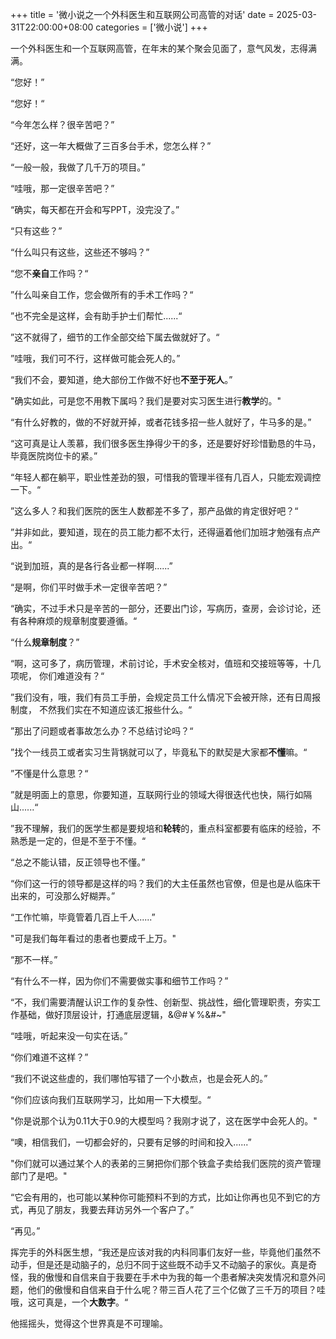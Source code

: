 +++
title = '微小说之一个外科医生和互联网公司高管的对话'
date = 2025-03-31T22:00:00+08:00
categories = ['微小说']
+++

一个外科医生和一个互联网高管，在年末的某个聚会见面了，意气风发，志得满满。

“您好！”

“您好！“

“今年怎么样？很辛苦吧？”

“还好，这一年大概做了三百多台手术，您怎么样？”

“一般一般，我做了几千万的项目。”

“哇哦，那一定很辛苦吧？”

“确实，每天都在开会和写PPT，没完没了。”

“只有这些？”

“什么叫只有这些，这些还不够吗？”

“您不**亲自**工作吗？“

”什么叫亲自工作，您会做所有的手术工作吗？“

”也不完全是这样，会有助手护士们帮忙......“

”这不就得了，细节的工作全部交给下属去做就好了。“

”哇哦，我们可不行，这样做可能会死人的。”

“我们不会，要知道，绝大部份工作做不好也**不至于死人**。”

"确实如此，可是您不用教下属吗？我们是要对实习医生进行**教学**的。"

“有什么好教的，做的不好就开掉，或者花钱多招一些人就好了，牛马多的是。”

“这可真是让人羡慕，我们很多医生挣得少干的多，还是要好好珍惜勤恳的牛马，毕竟医院岗位卡的紧。”

“年轻人都在躺平，职业性差劲的狠，可惜我的管理半径有几百人，只能宏观调控一下。“

”这么多人？和我们医院的医生人数都差不多了，那产品做的肯定很好吧？“

”并非如此，要知道，现在的员工能力都不太行，还得逼着他们加班才勉强有点产出。“

“说到加班，真的是各行各业都一样啊......”

“是啊，你们平时做手术一定很辛苦吧？”

“确实，不过手术只是辛苦的一部分，还要出门诊，写病历，查房，会诊讨论，还有各种麻烦的规章制度要遵循。“

“什么**规章制度**？”

“啊，这可多了，病历管理，术前讨论，手术安全核对，值班和交接班等等，十几项呢，
你们难道没有？“

”我们没有，哦，我们有员工手册，会规定员工什么情况下会被开除，还有日周报制度，
不然我们实在不知道应该汇报些什么。“

”那出了问题或者事故怎么办？不总结讨论吗？“

”找个一线员工或者实习生背锅就可以了，毕竟私下的默契是大家都**不懂**嘛。“

”不懂是什么意思？“

”就是明面上的意思，你要知道，互联网行业的领域大得很迭代也快，隔行如隔山......“

”我不理解，我们的医学生都是要规培和**轮转**的，重点科室都要有临床的经验，不熟悉是一定的，但是不至于不懂。“

“总之不能认错，反正领导也不懂。”

“你们这一行的领导都是这样的吗？我们的大主任虽然也官僚，但是也是从临床干出来的，可没那么好糊弄。”

“工作忙嘛，毕竟管着几百上千人......”

"可是我们每年看过的患者也要成千上万。"

“那不一样。”

“有什么不一样，因为你们不需要做实事和细节工作吗？”

“不，我们需要清醒认识工作的复杂性、创新型、挑战性，细化管理职责，夯实工作基础，做好顶层设计，打通底层逻辑，&@#￥%&#~"

“哇哦，听起来没一句实在话。”

“你们难道不这样？”

“我们不说这些虚的，我们哪怕写错了一个小数点，也是会死人的。”

“你们应该向我们互联网学习，比如用一下大模型。“

"你是说那个认为0.11大于0.9的大模型吗？我刚才说了，这在医学中会死人的。"

“噢，相信我们，一切都会好的，只要有足够的时间和投入......”

"你们就可以通过某个人的表弟的三舅把你们那个铁盒子卖给我们医院的资产管理部门了是吧。"

“它会有用的，也可能以某种你可能预料不到的方式，比如让你再也见不到它的方式，再见了朋友，我要去拜访另外一个客户了。”

“再见。”

挥完手的外科医生想，“我还是应该对我的内科同事们友好一些，毕竟他们虽然不动手，但是还是动脑子的，总归不同于这些既不动手又不动脑子的家伙。真是奇怪，我的傲慢和自信来自于我要在手术中为我的每一个患者解决突发情况和意外问题，他们的傲慢和自信来自于什么呢？带三百人花了三个亿做了三千万的项目？哇哦，这可真是，一个**大数字**。“

他摇摇头，觉得这个世界真是不可理喻。
